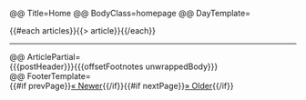 @@ Title=Home
@@ BodyClass=homepage
@@ DayTemplate=<div class="day"><div class="articles">{{#each articles}}{{> article}}{{/each}}</div><hr class="daybreak" /></div>
@@ ArticlePartial=<div class="article">{{{postHeader}}}{{{offsetFootnotes unwrappedBody}}}</div>
@@ FooterTemplate=<div class="paginationFooter">{{#if prevPage}}<a href="/page/{{prevPage}}" class="previousPage">&laquo; Newer</a>{{/if}}{{#if nextPage}}<a href="/page/{{nextPage}}" class="nextPage">&raquo; Older</a>{{/if}}</div>

